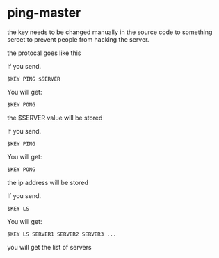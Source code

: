 # ping-master

the key needs to be changed manually in the source code to something sercet to prevent people from hacking the server.

the protocal goes like this

If you send.
```
$KEY PING $SERVER
```

You will get:

```
$KEY PONG
```

the $SERVER value will be stored

If you send.
```
$KEY PING
```

You will get:

```
$KEY PONG
```

the ip address will be stored

If you send.
```
$KEY LS
```

You will get:

```
$KEY LS SERVER1 SERVER2 SERVER3 ...
```

you will get the list of servers
